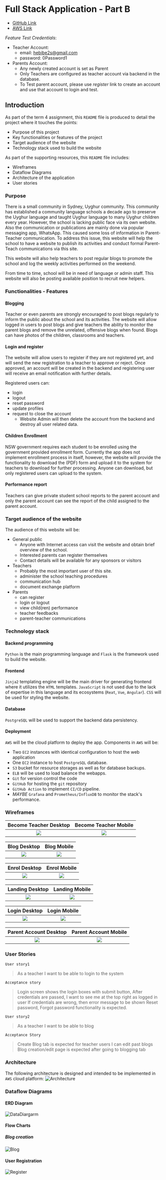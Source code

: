 # Full Stack Application - Part B

- [GitHub Link](https://github.com/habibah-adam/uyghur_school)
- [AWS Link](http://18.132.120.125/)

*Feature Test Credentials*: 
- Teacher Account:
    - email: hebibe2s@gmail.com
    - password: 0Password1
- Parents Account:
    - Any newly created account is set as Parent
    - Only Teachers are configured as teacher account via backend in the database.
    - To Test parent account, please use *register* link to create an account and use that account to login and test.

## Introduction

As part of the term 4 assignment, this `README` file is produced to detail the project where it touches the points:
- Purpose of this project
- Key functionalities or features of the project
- Target audience of the website
- Technology stack used to build the website

As part of the supporting resources, this `README` file includes:
- Wireframes
- Dataflow Diagrams
- Architecture of the application
- User stories

### Purpose

There is a small community in Sydney, Uyghur community. This community has established a community language schools a decade ago to preserve the Uyghur language and taught Uyghur language to many Uyghur children every year. However, the school is lacking public face via its own website. Also the communication or publications are mainly done via popular messaging app, WhatsApp. This caused some loss of information in Parent-Teacher communication. To address this issue, this website will help the school to have a website to publish its activities and conduct formal Parent-Teach communications via this site. 

This website will also help teachers to post regular blogs to promote the school and log the weekly activities performed on the weekend. 

From time to time, school will be in need of language or admin staff. This website will also be posting available position to recruit new helpers.

### Functionalities - Features

#### Blogging
Teacher or even parents are strongly encouraged to post blogs regularly to inform the public about the school and its activities. The website will allow logged in users to post blogs and give teachers the ability to monitor the parent blogs and remove the unrelated, offensive blogs when found. Blogs can have photos of the children, classrooms and teachers.

#### Login and register
The website will allow users to register if they are not registered yet, and will send the new registration to a teacher to approve or reject. Once approved, an account will be created in the backend and registering user will receive an email notification with further details. 

Registered users can:
- login
- logout
- reset password
- update profiles
- request to close the account
    - Website Admin will then delete the account from the backend and destroy all user related data.

#### Children Enrollment
NSW government requires each student to be enrolled using the government provided enrollment form. Currently the app does not implement enrollment process in itself, however, the website will provide the functionality to download the (PDF) form and upload it to the system for teachers to download for further processing. Anyone can download, but only registered users can upload to the system.

#### Performance report
Teachers can give private student school reports to the parent account and only the parent account can see the report of the child assigned to the parent account.

### Target audience of the website
The audience of this website will be:
- General public
    - Anyone with Internet access can visit the website and obtain brief overview of the school.
    - Interested parents can register themselves
    - Contact details will be available for any sponsors or visitors
- Teachers
    - Probably the most important user of this site.
    - administer the school teaching procedures
    - communication hub
    - document exchange platform
- Parents
    - can register
    - login or logout
    - view child(ren) performance
    - teacher feedbacks
    - parent-teacher communications

### Technology stack

#### Backend programming
`Python` is the main programming language and `Flask` is the framework used to build the website. 
#### Frontend
`Jinja2` templating engine will be the main driver for generating frontend where it utilizes the `HTML` templates. `JavaScript` is not used due to the lack of expertise in this language and its ecosystems (`Reat`, `Vue`, `Angular`). `CSS` will be used for styling the website. 

#### Database
`PostgreSQL` will be used to support the backend data persistency. 
#### Deployment
`AWS` will be the cloud platform to deploy the app. Components in `AWS` will be:
- Two `EC2` instances with identical configuration to host the web application
- One `EC2` instance to host `PostgreSQL` database. 
- `S3` bucket for resource storages as well as for database backups.
- `ELB` will be used to load balance the webapps.
- `Git` for version control the code
- `GitHub` for hosting the `git` repository
- `GitHub Action` to implement `CI/CD` pipeline.
- *MAYBE* `Grafana` and `Prometheus/InfluxDB` to monitor the stack's performance.

### Wireframes

Become Teacher Desktop             | Become Teacher Mobile 
:-------------------------:|:-------------------------:
![](./docs/wireframes/Become_a_teacher.png)  |  ![](./docs/wireframes/Become_a_teacher1.png) 

Blog Desktop             | Blog Mobile 
:-------------------------:|:-------------------------:
![](./docs/wireframes/Blog_page.png)  |  ![](./docs/wireframes/Blog_page1.png) 

Enrol Desktop             | Enrol Mobile 
:-------------------------:|:-------------------------:
![](./docs/wireframes/Enrol_page.png)  |  ![](./docs/wireframes/Enrol_page1.png) 

Landing Desktop             | Landing Mobile 
:-------------------------:|:-------------------------:
![](./docs/wireframes/Landing_page.png)  |  ![](./docs/wireframes/Landing_page1.png) 

Login Desktop             | Login Mobile 
:-------------------------:|:-------------------------:
![](./docs/wireframes/Login.png)  | ![](./docs/wireframes/Login1.png) 

Parent Account Desktop             | Parent Account Mobile 
:-------------------------:|:-------------------------:
![](./docs/wireframes/Parent_account.png)  |  ![](./docs/wireframes/Parent_account1.png) 

### User Stories

`User story1`
> As a teacher I want to be able to login to the system

`Acceptance story`
> Login screen shows the login boxes with submit button, 
> After credentials are passed, I want to see me at the top right as logged in user
> If credentials are wrong, then error message to be shown
> Reset password, Forgot password functionality is expected.


`User story2`
> As a teacher I want to be able to blog

`Acceptance Story`
> Create Blog tab is expected for teacher users
> I can edit past blogs
> Blog creation/edit page is expected after going to blogging tab

### Architecture
The following architecture is designed and intended to be implemented in `AWS` cloud platform:
![Architecture](./docs/architecture.png)

### Dataflow Diagrams

#### ERD Diagram
![DataDiargarm](./docs/ERD.png)


#### Flow Charts

##### Blog creation

![Blog](./docs/blog_creation.png)


#### User Registration

![Register](./docs/register.png)